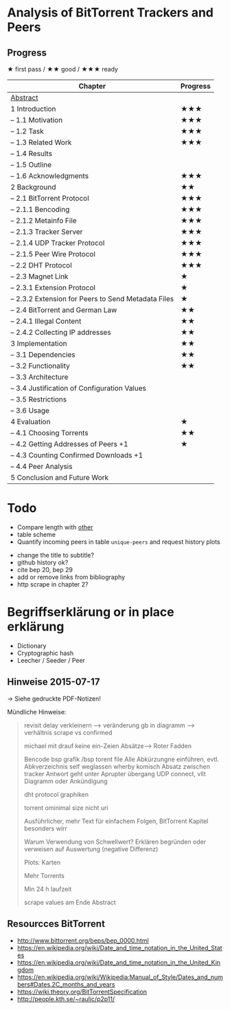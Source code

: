 # Analysis of BitTorrent Trackers and Peers
## Progress
★ first pass / ★★ good / ★★★ ready

Chapter | Progress
--- | ---
[Abstract](https://www.ece.cmu.edu/~koopman/essays/abstract.html) |
1 Introduction | ★★★
– 1.1 Motivation | ★★★
– 1.2 Task | ★★★
– 1.3 Related Work | ★★★
– 1.4 Results |
– 1.5 Outline |
– 1.6 Acknowledgments | ★★★
2 Background | ★★
– 2.1 BitTorrent Protocol | ★★★
– 2.1.1 Bencoding | ★★★
– 2.1.2 Metainfo File | ★★★
– 2.1.3 Tracker Server | ★★★
– 2.1.4 UDP Tracker Protocol | ★★★
– 2.1.5 Peer Wire Protocol | ★★★
– 2.2 DHT Protocol | ★★★
– 2.3 Magnet Link | ★
– 2.3.1 Extension Protocol | ★
– 2.3.2 Extension for Peers to Send Metadata Files | ★
– 2.4 BitTorrent and German Law | ★★
– 2.4.1 Illegal Content | ★★
– 2.4.2 Collecting IP addresses | ★★
3 Implementation | ★★
– 3.1 Dependencies | ★★
– 3.2 Functionality | ★★
– 3.3 Architecture |
– 3.4 Justification of Configuration Values |
– 3.5 Restrictions |
– 3.6 Usage |
4 Evaluation | ★
– 4.1 Choosing Torrents | ★★
– 4.2 Getting Addresses of Peers +1 | ★
– 4.3 Counting Confirmed Downloads +1 |
– 4.4 Peer Analysis |
5 Conclusion and Future Work |

# Todo
* Compare length with [other](https://www1.cs.fau.de/staff/gruhn)
* table scheme
* Quantify incoming peers in table `unique-peers` and request history plots
- change the title to subtitle?
- github history ok?
- cite bep 20, bep 29
- add or remove links from bibliography
- http scrape in chapter 2?

# Begriffserklärung or in place erklärung
* Dictionary
* Cryptographic hash
* Leecher / Seeder / Peer

## Hinweise 2015-07-17
→ Siehe gedruckte PDF-Notizen!

Mündliche Hinweise:

> revisit delay verkleinern --> veränderung
> gb in diagramm --> verhältnis scrape vs confirmed
>
> michael mit drauf
> keine ein-Zeien Absätze--> Roter Fadden
>
> Bencode bsp
> grafik /bsp torent file
> Alle Abkürzungne einführen, evtl. Abkverzeichnis
> self weglassen
> wherby komisch
> Absatz zwischen tracker Antwort geht unter
> Aprupter übergang UDP connect, vllt Diagramm oder Ankündigung
>
> dht protocol graphiken
>
> torrent ominimal size nicht uri
>
> Ausführlicher, mehr Text für einfachem Folgen, BitTorrent Kapitel besonders wirr
>
> Warum Verwendung von Schwellwert? Erklären begründen oder verweisen auf Auswertung (negative Differenz)
>
> Plots: Karten
>
> Mehr Torrents
>
> Min 24 h laufzeit
>
> scrape values am Ende
> Abstract

## Resourcces BitTorrent
* http://www.bittorrent.org/beps/bep_0000.html
* https://en.wikipedia.org/wiki/Date_and_time_notation_in_the_United_States
* https://en.wikipedia.org/wiki/Date_and_time_notation_in_the_United_Kingdom
* https://en.wikipedia.org/wiki/Wikipedia:Manual_of_Style/Dates_and_numbers#Dates.2C_months_and_years
* https://wiki.theory.org/BitTorrentSpecification
* http://people.kth.se/~rauljc/p2p11/
